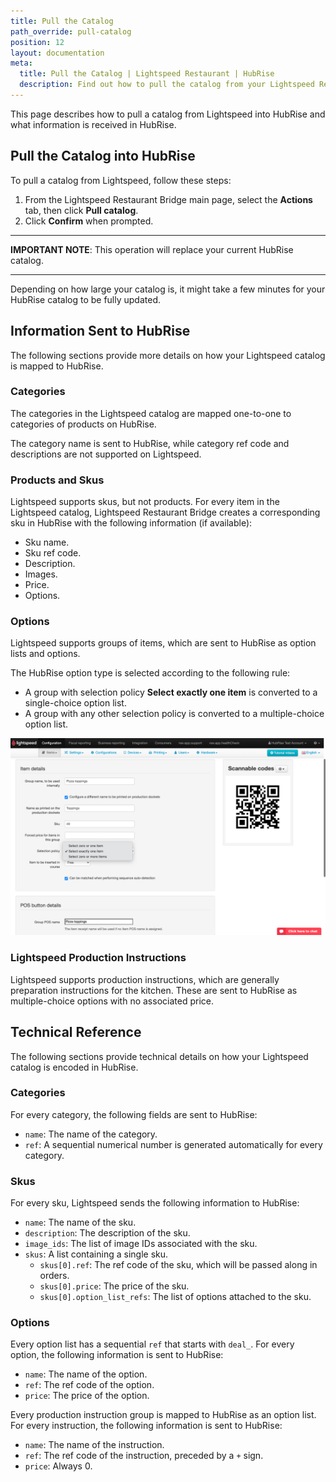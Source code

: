 ```yaml
---
title: Pull the Catalog
path_override: pull-catalog
position: 12
layout: documentation
meta:
  title: Pull the Catalog | Lightspeed Restaurant | HubRise
  description: Find out how to pull the catalog from your Lightspeed Restaurant EPOS to HubRise, what information is received in HubRise and what is not.
---
```


This page describes how to pull a catalog from Lightspeed into HubRise and what information is received in HubRise.

## Pull the Catalog into HubRise

To pull a catalog from Lightspeed, follow these steps:

1. From the Lightspeed Restaurant Bridge main page, select the **Actions** tab, then click **Pull catalog**.
2. Click **Confirm** when prompted.

---

**IMPORTANT NOTE**: This operation will replace your current HubRise catalog.

---

Depending on how large your catalog is, it might take a few minutes for your HubRise catalog to be fully updated.

## Information Sent to HubRise

The following sections provide more details on how your Lightspeed catalog is mapped to HubRise.

### Categories

The categories in the Lightspeed catalog are mapped one-to-one to categories of products on HubRise.

The category name is sent to HubRise, while category ref code and descriptions are not supported on Lightspeed.

### Products and Skus

Lightspeed supports skus, but not products. For every item in the Lightspeed catalog, Lightspeed Restaurant Bridge creates a corresponding sku in HubRise with the following information (if available):

- Sku name.
- Sku ref code.
- Description.
- Images.
- Price.
- Options.

### Options

Lightspeed supports groups of items, which are sent to HubRise as option lists and options.

The HubRise option type is selected according to the following rule:

- A group with selection policy **Select exactly one item** is converted to a single-choice option list.
- A group with any other selection policy is converted to a multiple-choice option list.

![Selection policy in the Lightspeed back office](./images/021-2x-lightspeed-selection-policy.png)

### Lightspeed Production Instructions

Lightspeed supports production instructions, which are generally preparation instructions for the kitchen. These are sent to HubRise as multiple-choice options with no associated price.

## Technical Reference

The following sections provide technical details on how your Lightspeed catalog is encoded in HubRise.

### Categories

For every category, the following fields are sent to HubRise:

- `name`: The name of the category.
- `ref`: A sequential numerical number is generated automatically for every category.

### Skus

For every sku, Lightspeed sends the following information to HubRise:

- `name`: The name of the sku.
- `description`: The description of the sku.
- `image_ids`: The list of image IDs associated with the sku.
- `skus`: A list containing a single sku.
  - `skus[0].ref`: The ref code of the sku, which will be passed along in orders.
  - `skus[0].price`: The price of the sku.
  - `skus[0].option_list_refs`: The list of options attached to the sku.

### Options

Every option list has a sequential `ref` that starts with `deal_`. For every option, the following information is sent to HubRise:

- `name`: The name of the option.
- `ref`: The ref code of the option.
- `price`: The price of the option.

Every production instruction group is mapped to HubRise as an option list. For every instruction, the following information is sent to HubRise:

- `name`: The name of the instruction.
- `ref`: The ref code of the instruction, preceded by a `+` sign.
- `price`: Always 0.
